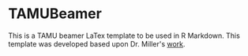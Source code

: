 # TAMUBeamer
 This is a TAMU beamer LaTex template to be used in R Markdown. This template was developed based upon Dr. Miller's [work](http://svmiller.com/blog/2019/08/r-markdown-template-beamer-presentations/). 
